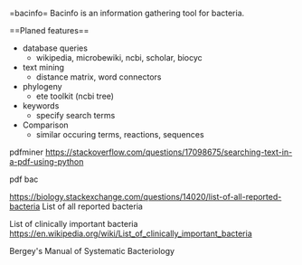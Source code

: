 =bacinfo=
Bacinfo is an information gathering tool for bacteria.


==Planed features==
* database queries
  - wikipedia, microbewiki, ncbi, scholar, biocyc
* text mining
  - distance matrix, word connectors
* phylogeny
  - ete toolkit (ncbi tree)
* keywords
  - specify search terms
* Comparison
  - similar occuring terms, reactions, sequences


pdfminer
https://stackoverflow.com/questions/17098675/searching-text-in-a-pdf-using-python

pdf bac

https://biology.stackexchange.com/questions/14020/list-of-all-reported-bacteria
List of all reported bacteria

List of clinically important bacteria
https://en.wikipedia.org/wiki/List_of_clinically_important_bacteria

Bergey's Manual of Systematic Bacteriology


